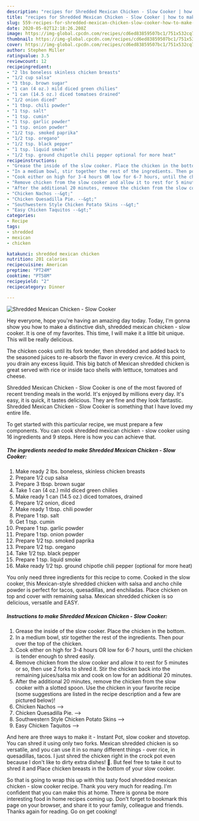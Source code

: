 ```yaml
---
description: "recipes for Shredded Mexican Chicken - Slow Cooker | how to make easy Shredded Mexican Chicken - Slow Cooker"
title: "recipes for Shredded Mexican Chicken - Slow Cooker | how to make easy Shredded Mexican Chicken - Slow Cooker"
slug: 559-recipes-for-shredded-mexican-chicken-slow-cooker-how-to-make-easy-shredded-mexican-chicken-slow-cooker
date: 2020-05-02T12:18:26.208Z
image: https://img-global.cpcdn.com/recipes/cd6ed83859507bc1/751x532cq70/shredded-mexican-chicken-slow-cooker-recipe-main-photo.jpg
thumbnail: https://img-global.cpcdn.com/recipes/cd6ed83859507bc1/751x532cq70/shredded-mexican-chicken-slow-cooker-recipe-main-photo.jpg
cover: https://img-global.cpcdn.com/recipes/cd6ed83859507bc1/751x532cq70/shredded-mexican-chicken-slow-cooker-recipe-main-photo.jpg
author: Stephen Miller
ratingvalue: 3.5
reviewcount: 12
recipeingredient:
- "2 lbs boneless skinless chicken breasts"
- "1/2 cup salsa"
- "3 tbsp. brown sugar"
- "1 can (4 oz.) mild diced green chilies"
- "1 can (14.5 oz.) diced tomatoes drained"
- "1/2 onion diced"
- "1 tbsp. chili powder"
- "1 tsp. salt"
- "1 tsp. cumin"
- "1 tsp. garlic powder"
- "1 tsp. onion powder"
- "1/2 tsp. smoked paprika"
- "1/2 tsp. oregano"
- "1/2 tsp. black pepper"
- "1 tsp. liquid smoke"
- "1/2 tsp. ground chipotle chili pepper optional for more heat"
recipeinstructions:
- "Grease the inside of the slow cooker. Place the chicken in the bottom."
- "In a medium bowl, stir together the rest of the ingredients. Then pour over the top of the chicken."
- "Cook either on high for 3-4 hours OR low for 6-7 hours, until the chicken is tender enough to shred easily."
- "Remove chicken from the slow cooker and allow it to rest for 5 minutes or so, then use 2 forks to shred it. Stir the chicken back into the remaining juices/salsa mix and cook on low for an additional 20 minutes."
- "After the additional 20 minutes, remove the chicken from the slow cooker with a slotted spoon. Use the chicken in your favorite recipe (some suggestions are listed in the recipe description and a few are pictured below)!"
- "Chicken Nachos --&gt;"
- "Chicken Quesadilla Pie. --&gt;"
- "Southwestern Style Chicken Potato Skins --&gt;"
- "Easy Chicken Taquitos --&gt;"
categories:
- Recipe
tags:
- shredded
- mexican
- chicken

katakunci: shredded mexican chicken 
nutrition: 201 calories
recipecuisine: American
preptime: "PT24M"
cooktime: "PT58M"
recipeyield: "2"
recipecategory: Dinner

---
```



![Shredded Mexican Chicken - Slow Cooker](https://img-global.cpcdn.com/recipes/cd6ed83859507bc1/751x532cq70/shredded-mexican-chicken-slow-cooker-recipe-main-photo.jpg)

Hey everyone, hope you're having an amazing day today. Today, I'm gonna show you how to make a distinctive dish, shredded mexican chicken - slow cooker. It is one of my favorites. This time, I will make it a little bit unique. This will be really delicious.

The chicken cooks until its fork tender, then shredded and added back to the seasoned juices to re-absorb the flavor in every crevice. At this point, you drain any excess liquid. This big batch of Mexican shredded chicken is great served with rice or inside taco shells with letttuce, tomatoes and cheese.

Shredded Mexican Chicken - Slow Cooker is one of the most favored of recent trending meals in the world. It's enjoyed by millions every day. It's easy, it is quick, it tastes delicious. They are fine and they look fantastic. Shredded Mexican Chicken - Slow Cooker is something that I have loved my entire life.


To get started with this particular recipe, we must prepare a few components. You can cook shredded mexican chicken - slow cooker using 16 ingredients and 9 steps. Here is how you can achieve that.

<!--inarticleads1-->

##### The ingredients needed to make Shredded Mexican Chicken - Slow Cooker:

1. Make ready 2 lbs. boneless, skinless chicken breasts
1. Prepare 1/2 cup salsa
1. Prepare 3 tbsp. brown sugar
1. Take 1 can (4 oz.) mild diced green chilies
1. Make ready 1 can (14.5 oz.) diced tomatoes, drained
1. Prepare 1/2 onion, diced
1. Make ready 1 tbsp. chili powder
1. Prepare 1 tsp. salt
1. Get 1 tsp. cumin
1. Prepare 1 tsp. garlic powder
1. Prepare 1 tsp. onion powder
1. Prepare 1/2 tsp. smoked paprika
1. Prepare 1/2 tsp. oregano
1. Take 1/2 tsp. black pepper
1. Prepare 1 tsp. liquid smoke
1. Make ready 1/2 tsp. ground chipotle chili pepper (optional for more heat)


You only need three ingredients for this recipe to come. Cooked in the slow cooker, this Mexican-style shredded chicken with salsa and ancho chile powder is perfect for tacos, quesadillas, and enchiladas. Place chicken on top and cover with remaining salsa. Mexican shredded chicken is so delicious, versatile and EASY. 

<!--inarticleads2-->

##### Instructions to make Shredded Mexican Chicken - Slow Cooker:

1. Grease the inside of the slow cooker. Place the chicken in the bottom.
1. In a medium bowl, stir together the rest of the ingredients. Then pour over the top of the chicken.
1. Cook either on high for 3-4 hours OR low for 6-7 hours, until the chicken is tender enough to shred easily.
1. Remove chicken from the slow cooker and allow it to rest for 5 minutes or so, then use 2 forks to shred it. Stir the chicken back into the remaining juices/salsa mix and cook on low for an additional 20 minutes.
1. After the additional 20 minutes, remove the chicken from the slow cooker with a slotted spoon. Use the chicken in your favorite recipe (some suggestions are listed in the recipe description and a few are pictured below)!
1. Chicken Nachos --&gt;
1. Chicken Quesadilla Pie. --&gt;
1. Southwestern Style Chicken Potato Skins --&gt;
1. Easy Chicken Taquitos --&gt;


And here are three ways to make it - Instant Pot, slow cooker and stovetop. You can shred it using only two forks. Mexican shredded chicken is so versatile, and you can use it in so many different things - over rice, in quesadillas, tacos. I just shred the chicken right in the crock pot even because I don&#39;t like to dirty extra dishes! 🙂. But feel free to take it out to shred it and Place chicken breasts in the bottom of your slow cooker. 

So that is going to wrap this up with this tasty food shredded mexican chicken - slow cooker recipe. Thank you very much for reading. I'm confident that you can make this at home. There is gonna be more interesting food in home recipes coming up. Don't forget to bookmark this page on your browser, and share it to your family, colleague and friends. Thanks again for reading. Go on get cooking!
